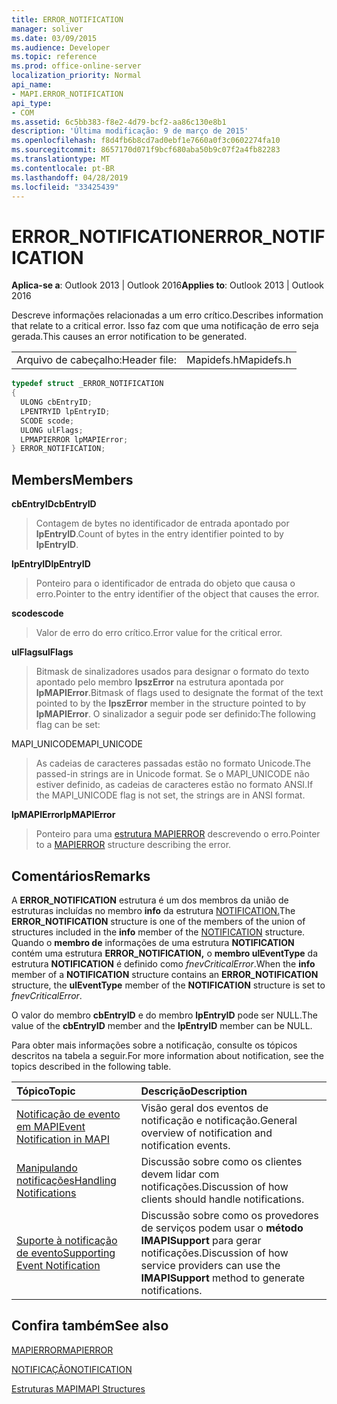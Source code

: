 ```yaml
---
title: ERROR_NOTIFICATION
manager: soliver
ms.date: 03/09/2015
ms.audience: Developer
ms.topic: reference
ms.prod: office-online-server
localization_priority: Normal
api_name:
- MAPI.ERROR_NOTIFICATION
api_type:
- COM
ms.assetid: 6c5bb383-f8e2-4d79-bcf2-aa86c130e8b1
description: 'Última modificação: 9 de março de 2015'
ms.openlocfilehash: f8d4fb6b8cd7ad0ebf1e7660a0f3c0602274fa10
ms.sourcegitcommit: 8657170d071f9bcf680aba50b9c07f2a4fb82283
ms.translationtype: MT
ms.contentlocale: pt-BR
ms.lasthandoff: 04/28/2019
ms.locfileid: "33425439"
---
```

# <a name="error_notification"></a><span data-ttu-id="5c39f-103">ERROR_NOTIFICATION</span><span class="sxs-lookup"><span data-stu-id="5c39f-103">ERROR_NOTIFICATION</span></span>

  
  
<span data-ttu-id="5c39f-104">**Aplica-se a**: Outlook 2013 | Outlook 2016</span><span class="sxs-lookup"><span data-stu-id="5c39f-104">**Applies to**: Outlook 2013 | Outlook 2016</span></span> 
  
<span data-ttu-id="5c39f-105">Descreve informações relacionadas a um erro crítico.</span><span class="sxs-lookup"><span data-stu-id="5c39f-105">Describes information that relate to a critical error.</span></span> <span data-ttu-id="5c39f-106">Isso faz com que uma notificação de erro seja gerada.</span><span class="sxs-lookup"><span data-stu-id="5c39f-106">This causes an error notification to be generated.</span></span> 
  
|||
|:-----|:-----|
|<span data-ttu-id="5c39f-107">Arquivo de cabeçalho:</span><span class="sxs-lookup"><span data-stu-id="5c39f-107">Header file:</span></span>  <br/> |<span data-ttu-id="5c39f-108">Mapidefs.h</span><span class="sxs-lookup"><span data-stu-id="5c39f-108">Mapidefs.h</span></span>  <br/> |
   
```cpp
typedef struct _ERROR_NOTIFICATION
{
  ULONG cbEntryID;
  LPENTRYID lpEntryID;
  SCODE scode;
  ULONG ulFlags;
  LPMAPIERROR lpMAPIError;
} ERROR_NOTIFICATION;
```

## <a name="members"></a><span data-ttu-id="5c39f-109">Members</span><span class="sxs-lookup"><span data-stu-id="5c39f-109">Members</span></span>

 <span data-ttu-id="5c39f-110">**cbEntryID**</span><span class="sxs-lookup"><span data-stu-id="5c39f-110">**cbEntryID**</span></span>
  
> <span data-ttu-id="5c39f-111">Contagem de bytes no identificador de entrada apontado por **lpEntryID**.</span><span class="sxs-lookup"><span data-stu-id="5c39f-111">Count of bytes in the entry identifier pointed to by **lpEntryID**.</span></span> 
    
 <span data-ttu-id="5c39f-112">**lpEntryID**</span><span class="sxs-lookup"><span data-stu-id="5c39f-112">**lpEntryID**</span></span>
  
> <span data-ttu-id="5c39f-113">Ponteiro para o identificador de entrada do objeto que causa o erro.</span><span class="sxs-lookup"><span data-stu-id="5c39f-113">Pointer to the entry identifier of the object that causes the error.</span></span>
    
 <span data-ttu-id="5c39f-114">**scode**</span><span class="sxs-lookup"><span data-stu-id="5c39f-114">**scode**</span></span>
  
> <span data-ttu-id="5c39f-115">Valor de erro do erro crítico.</span><span class="sxs-lookup"><span data-stu-id="5c39f-115">Error value for the critical error.</span></span> 
    
 <span data-ttu-id="5c39f-116">**ulFlags**</span><span class="sxs-lookup"><span data-stu-id="5c39f-116">**ulFlags**</span></span>
  
> <span data-ttu-id="5c39f-117">Bitmask de sinalizadores usados para designar o formato do texto apontado pelo membro **lpszError** na estrutura apontada por **lpMAPIError**.</span><span class="sxs-lookup"><span data-stu-id="5c39f-117">Bitmask of flags used to designate the format of the text pointed to by the **lpszError** member in the structure pointed to by **lpMAPIError**.</span></span> <span data-ttu-id="5c39f-118">O sinalizador a seguir pode ser definido:</span><span class="sxs-lookup"><span data-stu-id="5c39f-118">The following flag can be set:</span></span>
    
<span data-ttu-id="5c39f-119">MAPI_UNICODE</span><span class="sxs-lookup"><span data-stu-id="5c39f-119">MAPI_UNICODE</span></span> 
  
> <span data-ttu-id="5c39f-120">As cadeias de caracteres passadas estão no formato Unicode.</span><span class="sxs-lookup"><span data-stu-id="5c39f-120">The passed-in strings are in Unicode format.</span></span> <span data-ttu-id="5c39f-121">Se o MAPI_UNICODE não estiver definido, as cadeias de caracteres estão no formato ANSI.</span><span class="sxs-lookup"><span data-stu-id="5c39f-121">If the MAPI_UNICODE flag is not set, the strings are in ANSI format.</span></span>
    
 <span data-ttu-id="5c39f-122">**lpMAPIError**</span><span class="sxs-lookup"><span data-stu-id="5c39f-122">**lpMAPIError**</span></span>
  
> <span data-ttu-id="5c39f-123">Ponteiro para uma [estrutura MAPIERROR](mapierror.md) descrevendo o erro.</span><span class="sxs-lookup"><span data-stu-id="5c39f-123">Pointer to a [MAPIERROR](mapierror.md) structure describing the error.</span></span> 
    
## <a name="remarks"></a><span data-ttu-id="5c39f-124">Comentários</span><span class="sxs-lookup"><span data-stu-id="5c39f-124">Remarks</span></span>

<span data-ttu-id="5c39f-125">A **ERROR_NOTIFICATION** estrutura é um dos membros da união de estruturas incluídas no membro **info** da estrutura [NOTIFICATION.](notification.md)</span><span class="sxs-lookup"><span data-stu-id="5c39f-125">The **ERROR_NOTIFICATION** structure is one of the members of the union of structures included in the **info** member of the [NOTIFICATION](notification.md) structure.</span></span> <span data-ttu-id="5c39f-126">Quando o **membro de** informações de uma estrutura **NOTIFICATION** contém uma estrutura **ERROR_NOTIFICATION,** o **membro ulEventType** da estrutura **NOTIFICATION** é definido como  _fnevCriticalError_.</span><span class="sxs-lookup"><span data-stu-id="5c39f-126">When the **info** member of a **NOTIFICATION** structure contains an **ERROR_NOTIFICATION** structure, the **ulEventType** member of the **NOTIFICATION** structure is set to  _fnevCriticalError_.</span></span>
  
<span data-ttu-id="5c39f-127">O valor do membro **cbEntryID** e do membro **lpEntryID** pode ser NULL.</span><span class="sxs-lookup"><span data-stu-id="5c39f-127">The value of the **cbEntryID** member and the **lpEntryID** member can be NULL.</span></span> 
  
<span data-ttu-id="5c39f-128">Para obter mais informações sobre a notificação, consulte os tópicos descritos na tabela a seguir.</span><span class="sxs-lookup"><span data-stu-id="5c39f-128">For more information about notification, see the topics described in the following table.</span></span>
  
|<span data-ttu-id="5c39f-129">**Tópico**</span><span class="sxs-lookup"><span data-stu-id="5c39f-129">**Topic**</span></span>|<span data-ttu-id="5c39f-130">**Descrição**</span><span class="sxs-lookup"><span data-stu-id="5c39f-130">**Description**</span></span>|
|:-----|:-----|
|[<span data-ttu-id="5c39f-131">Notificação de evento em MAPI</span><span class="sxs-lookup"><span data-stu-id="5c39f-131">Event Notification in MAPI</span></span>](event-notification-in-mapi.md) <br/> |<span data-ttu-id="5c39f-132">Visão geral dos eventos de notificação e notificação.</span><span class="sxs-lookup"><span data-stu-id="5c39f-132">General overview of notification and notification events.</span></span>  <br/> |
|[<span data-ttu-id="5c39f-133">Manipulando notificações</span><span class="sxs-lookup"><span data-stu-id="5c39f-133">Handling Notifications</span></span>](handling-notifications.md) <br/> |<span data-ttu-id="5c39f-134">Discussão sobre como os clientes devem lidar com notificações.</span><span class="sxs-lookup"><span data-stu-id="5c39f-134">Discussion of how clients should handle notifications.</span></span>  <br/> |
|[<span data-ttu-id="5c39f-135">Suporte à notificação de evento</span><span class="sxs-lookup"><span data-stu-id="5c39f-135">Supporting Event Notification</span></span>](supporting-event-notification.md) <br/> |<span data-ttu-id="5c39f-136">Discussão sobre como os provedores de serviços podem usar o **método IMAPISupport** para gerar notificações.</span><span class="sxs-lookup"><span data-stu-id="5c39f-136">Discussion of how service providers can use the **IMAPISupport** method to generate notifications.</span></span>  <br/> |
   
## <a name="see-also"></a><span data-ttu-id="5c39f-137">Confira também</span><span class="sxs-lookup"><span data-stu-id="5c39f-137">See also</span></span>



[<span data-ttu-id="5c39f-138">MAPIERROR</span><span class="sxs-lookup"><span data-stu-id="5c39f-138">MAPIERROR</span></span>](mapierror.md)
  
[<span data-ttu-id="5c39f-139">NOTIFICAÇÃO</span><span class="sxs-lookup"><span data-stu-id="5c39f-139">NOTIFICATION</span></span>](notification.md)


[<span data-ttu-id="5c39f-140">Estruturas MAPI</span><span class="sxs-lookup"><span data-stu-id="5c39f-140">MAPI Structures</span></span>](mapi-structures.md)

